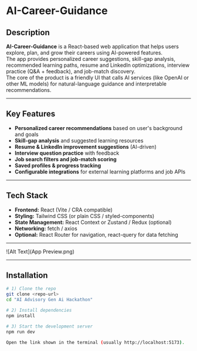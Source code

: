 # AI-Career-Guidance

## Description
**AI-Career-Guidance** is a React-based web application that helps users explore, plan, and grow their careers using AI-powered features.  
The app provides personalized career suggestions, skill-gap analysis, recommended learning paths, resume and LinkedIn optimizations, interview practice (Q&A + feedback), and job-match discovery.  
The core of the product is a friendly UI that calls AI services (like OpenAI or other ML models) for natural-language guidance and interpretable recommendations.

---

## Key Features
- **Personalized career recommendations** based on user's background and goals  
- **Skill-gap analysis** and suggested learning resources  
- **Resume & LinkedIn improvement suggestions** (AI-driven)  
- **Interview question practice** with feedback  
- **Job search filters and job-match scoring**  
- **Saved profiles & progress tracking**  
- **Configurable integrations** for external learning platforms and job APIs  

---

## Tech Stack
- **Frontend:** React (Vite / CRA compatible)  
- **Styling:** Tailwind CSS (or plain CSS / styled-components)  
- **State Management:** React Context or Zustand / Redux (optional)  
- **Networking:** fetch / axios  
- **Optional:** React Router for navigation, react-query for data fetching  

---

![Alt Text](App Preview.png)


---
## Installation

```bash
# 1) Clone the repo
git clone <repo-url>
cd "AI Advisory Gen Ai Hackathon"

# 2) Install dependencies
npm install

# 3) Start the development server
npm run dev

Open the link shown in the terminal (usually http://localhost:5173).


